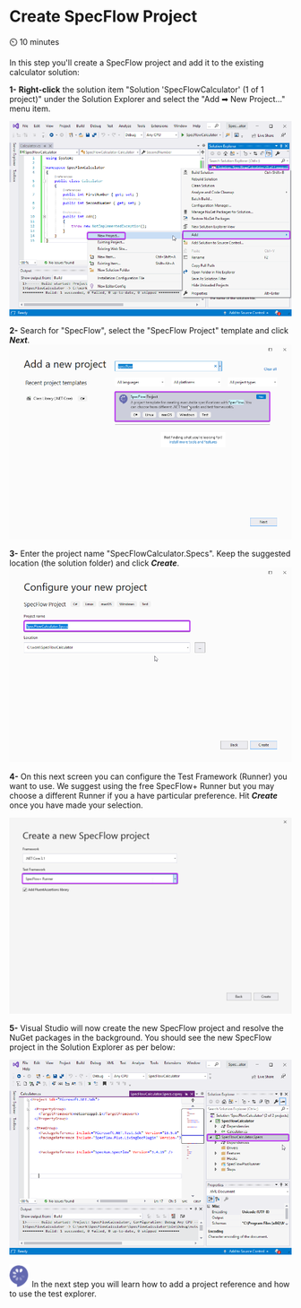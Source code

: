 Create SpecFlow Project
=======================

⏲️ 10 minutes

In this step you'll create a SpecFlow project and add it to the existing calculator solution:

**1-** **Right-click** the solution item "Solution 'SpecFlowCalculator' (1 of 1 project)" under the Solution Explorer and select the "Add ➡ New Project..." menu item.  

![Add new project menu](../_static/step3/add_new_project_menuv2.png)

**2-** Search for "SpecFlow", select the "SpecFlow Project" template and click ***Next***.  
![Add new SpecFlow project](../_static/step3/add_new_project_specflowv2.png)  

**3-** Enter the project name "SpecFlowCalculator.Specs". Keep the suggested location (the solution folder) and click ***Create***.  
![Configure SpecFlow Project](../_static/step3/configure_specflow_projectv2.png)  

**4-** On this next screen you can configure the Test Framework (Runner) you want to use. We suggest using the free SpecFlow+ Runner but you may choose a different Runner if you a have particular preference. Hit ***Create*** once you have made your selection. 

![Configure SpecFlow Project Settings](../_static/step3/configure_specflow_project_settingsv2.png)  

**5-** Visual Studio will now create the new SpecFlow project and resolve the NuGet packages in the background.
You should see the new SpecFlow project in the Solution Explorer as per below:  

![SpecFlow Project Created](../_static/step3/solution_explorer_with_specsv2.png)

![Specflow logo](../_static/step1/specflow_logov2.png) In the next step you will learn how to add a project reference and how to use the test explorer.